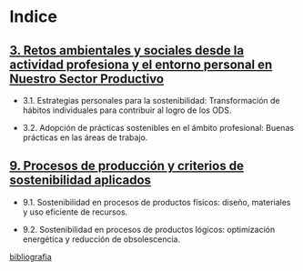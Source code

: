 # Indice

## [3. Retos ambientales y sociales desde la actividad profesiona y el entorno personal en Nuestro Sector Productivo](punto3/punto3.md)

- 3.1. Estrategias personales para la sostenibilidad: Transformación de hábitos individuales para contribuir al logro de los ODS.

- 3.2. Adopción de prácticas sostenibles en el ámbito profesional: Buenas prácticas en las áreas de trabajo.

## [9. Procesos de producción y criterios de sostenibilidad aplicados](punto9/punto9.md)

- 9.1. Sostenibilidad en procesos de productos físicos: diseño, materiales y uso eficiente de recursos.

- 9.2. Sostenibilidad en procesos de productos lógicos: optimización energética y reducción de obsolescencia​.


[bibliografia](bibliografia_pisa3_C_TrujilloAJ.md)